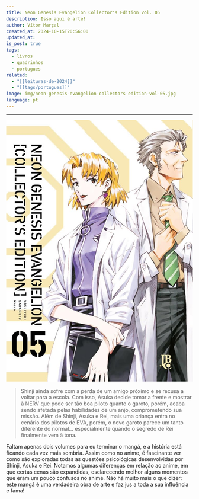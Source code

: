 ```yaml
---
title: Neon Genesis Evangelion Collector's Edition Vol. 05
description: Isso aqui é arte!
author: Vítor Marçal
created_at: 2024-10-15T20:56:00
updated_at: 
is_post: true
tags:
  - livros
  - quadrinhos
  - portugues
related:
  - "[[leituras-de-2024]]"
  - "[[tags/portugues]]"
image: img/neon-genesis-evangelion-collectors-edition-vol-05.jpg
language: pt
---
```

----

![neon-genesis-evangelion-collectors-edition-vol-04](img/neon-genesis-evangelion-collectors-edition-vol-05.jpg)

> Shinji ainda sofre com a perda de um amigo próximo e se recusa a voltar para a escola. Com isso, Asuka decide tomar a frente e mostrar à NERV que pode ser tão boa piloto quanto o garoto, porém, acaba sendo afetada pelas habilidades de um anjo, comprometendo sua missão. Além de Shinji, Asuka e Rei, mais uma criança entra no cenário dos pilotos de EVA, porém, o novo garoto parece um tanto diferente do normal... especialmente quando o segredo de Rei finalmente vem à tona.

Faltam apenas dois volumes para eu terminar o mangá, e a história está ficando cada vez mais sombria. Assim como no anime, é fascinante ver como são exploradas todas as questões psicológicas desenvolvidas por Shinji, Asuka e Rei. Notamos algumas diferenças em relação ao anime, em que certas cenas são expandidas, esclarecendo melhor alguns momentos que eram um pouco confusos no anime. Não há muito mais o que dizer: este mangá é uma verdadeira obra de arte e faz jus a toda a sua influência e fama!